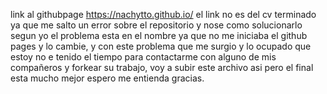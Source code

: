 link al githubpage
https://nachytto.github.io/
el link no es del cv terminado ya que me salto un error sobre el repositorio y nose como solucionarlo segun yo el problema esta en el nombre ya que no me iniciaba el github pages y lo cambie, y con este problema que me surgio
y lo ocupado que estoy no e tenido el tiempo para contactarme con alguno de mis compañeros y forkear su trabajo, voy a subir este archivo asi pero el final esta mucho mejor espero me entienda gracias.
